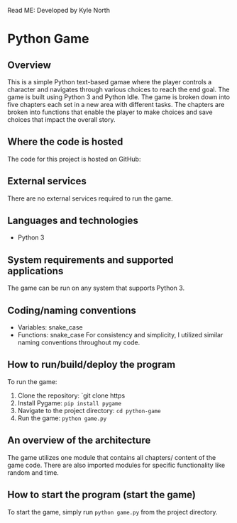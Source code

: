 Read ME:
Developed by Kyle North 
# Python Game

## Overview
This is a simple Python text-based gamae where the player controls a character and navigates through various choices to reach the end goal. The game is built using Python 3 and Python Idle. The game is broken down into five chapters each set in a new area with different tasks. The chapters are broken into functions that enable the player to make choices and save choices that impact the overall story.

## Where the code is hosted
The code for this project is hosted on GitHub:

## External services
There are no external services required to run the game.

## Languages and technologies
- Python 3

## System requirements and supported applications
The game can be run on any system that supports Python 3.

## Coding/naming conventions
- Variables: snake_case
- Functions: snake_case
For consistency and simplicity, I utilized similar naming conventions throughout my code.

## How to run/build/deploy the program
To run the game:
1. Clone the repository: `git clone https
2. Install Pygame: `pip install pygame`
3. Navigate to the project directory: `cd python-game`
4. Run the game: `python game.py`

## An overview of the architecture
The game utilizes one module that contains all chapters/ content of the game code. There are also imported modules for specific functionality like random and time. 

## How to start the program (start the game)
To start the game, simply run `python game.py` from the project directory.
